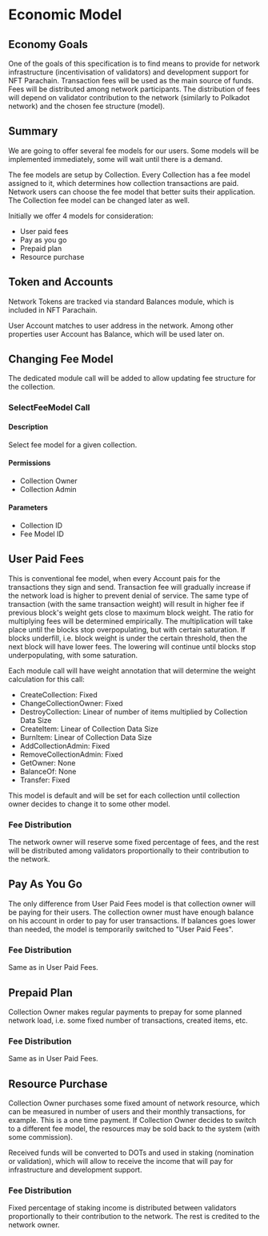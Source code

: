 # Economic Model

## Economy Goals

One of the goals of this specification is to find means to provide for network infrastructure (incentivisation of validators) and development support for NFT Parachain. Transaction fees will be used as the main source of funds. Fees will be distributed among network participants. The distribution of fees will depend on validator contribution to the network (similarly to Polkadot network) and the chosen fee structure (model).

## Summary

We are going to offer several fee models for our users. Some models will be implemented immediately, some will wait until there is a demand. 

The fee models are setup by Collection. Every Collection has a fee model assigned to it, which determines how collection transactions are paid. Network users can choose the fee model that better suits their application. The Collection fee model can be changed later as well.

Initially we offer 4 models for consideration:

* User paid fees
* Pay as you go
* Prepaid plan
* Resource purchase

## Token and Accounts

Network Tokens are tracked via standard Balances module, which is included in NFT Parachain.

User Account matches to user address in the network. Among other properties user Account has Balance, which will be used later on.

## Changing Fee Model

The dedicated module call will be added to allow updating fee structure for the collection.

### SelectFeeModel Call

#### Description

Select fee model for a given collection.

#### Permissions

* Collection Owner
* Collection Admin

#### Parameters

* Collection ID
* Fee Model ID

## User Paid Fees

This is conventional fee model, when every Account pais for the transactions they sign and send. Transaction fee will gradually increase if the network load is higher to prevent denial of service. The same type of transaction (with the same transaction weight) will result in higher fee if previous block's weight gets close to maximum block weight. The ratio for multiplying fees will be determined empirically. The multiplication will take place until the blocks stop overpopulating, but with certain saturation. If blocks underfill, i.e. block weight is under the certain threshold, then the next block will have lower fees. The lowering will continue until blocks stop underpopulating, with some saturation.

Each module call will have weight annotation that will determine the weight calculation for this call:

* CreateCollection: Fixed
* ChangeCollectionOwner: Fixed
* DestroyCollection: Linear of number of items multiplied by Collection Data Size
* CreateItem: Linear of Collection Data Size
* BurnItem: Linear of Collection Data Size
* AddCollectionAdmin: Fixed
* RemoveCollectionAdmin: Fixed
* GetOwner: None
* BalanceOf: None
* Transfer: Fixed

This model is default and will be set for each collection until collection owner decides to change it to some other model.


### Fee Distribution

The network owner will reserve some fixed percentage of fees, and the rest will be distributed among validators proportionally to their contribution to the network.


## Pay As You Go

The only difference from User Paid Fees model is that collection owner will be paying for their users. The collection owner must have enough balance on his account in order to pay for user transactions. If balances goes lower than needed, the model is temporarily switched to "User Paid Fees".


### Fee Distribution

Same as in User Paid Fees.


## Prepaid Plan

Collection Owner makes regular payments to prepay for some planned network load, i.e. some fixed number of transactions, created items, etc.


### Fee Distribution

Same as in User Paid Fees.


## Resource Purchase

Collection Owner purchases some fixed amount of network resource, which can be measured in number of users and their monthly transactions, for example. This is a one time payment. If Collection Owner decides to switch to a different fee model, the resources may be sold back to the system (with some commission).

Received funds will be converted to DOTs and used in staking (nomination or validation), which will allow to receive the income that will pay for infrastructure and development support.

### Fee Distribution

Fixed percentage of staking income is distributed between validators proportionally to their contribution to the network. The rest is credited to the network owner.

